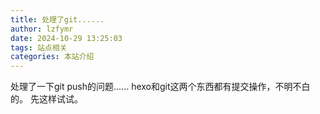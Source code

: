 ```yaml
---
title: 处理了git......
author: lzfymr
date: 2024-10-29 13:25:03
tags: 站点相关
categories: 本站介绍
---
```


处理了一下git push的问题......
hexo和git这两个东西都有提交操作，不明不白的。
先这样试试。
